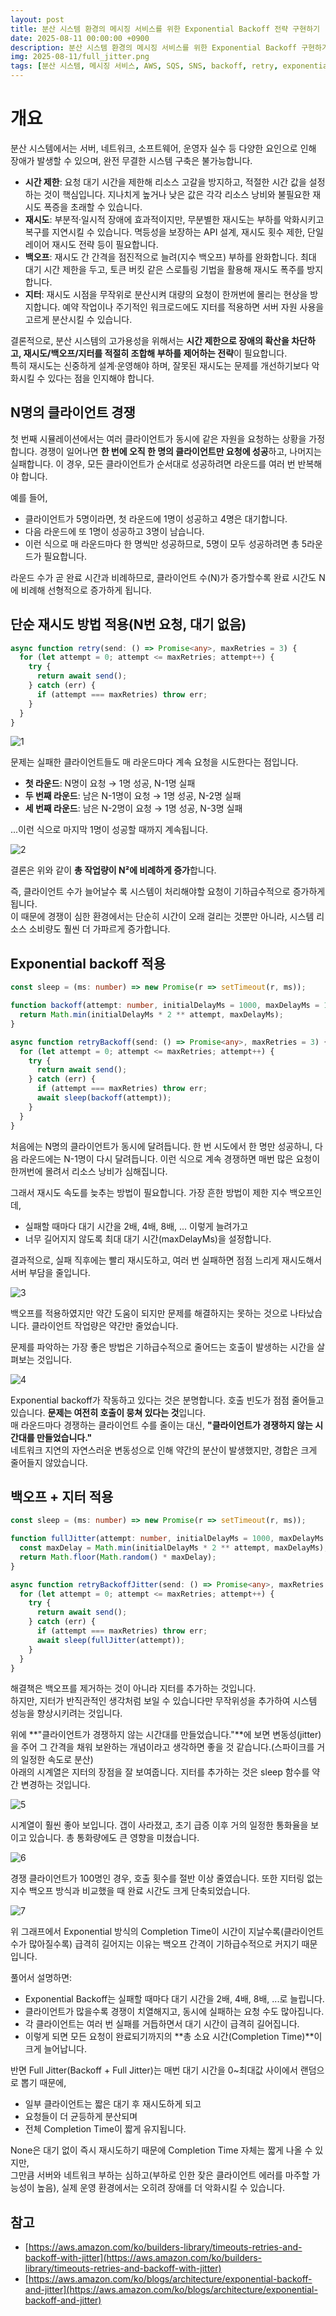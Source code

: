 ```yaml
---
layout: post
title: 분산 시스템 환경의 메시징 서비스를 위한 Exponential Backoff 전략 구현하기
date: 2025-08-11 00:00:00 +0900
description: 분산 시스템 환경의 메시징 서비스를 위한 Exponential Backoff 구현하기
img: 2025-08-11/full_jitter.png
tags: [분산 시스템, 메시징 서비스, AWS, SQS, SNS, backoff, retry, exponential backoff]
---
```


# 개요

분산 시스템에서는 서버, 네트워크, 소프트웨어, 운영자 실수 등 다양한 요인으로 인해 장애가 발생할 수 있으며, 완전 무결한 시스템 구축은 불가능합니다.

- **시간 제한**: 요청 대기 시간을 제한해 리소스 고갈을 방지하고, 적절한 시간 값을 설정하는 것이 핵심입니다. 지나치게 높거나 낮은 값은 각각 리소스 낭비와 불필요한 재시도 폭증을 초래할 수 있습니다.
- **재시도**: 부분적·일시적 장애에 효과적이지만, 무분별한 재시도는 부하를 악화시키고 복구를 지연시킬 수 있습니다. 멱등성을 보장하는 API 설계, 재시도 횟수 제한, 단일 레이어 재시도 전략 등이 필요합니다.
- **백오프**: 재시도 간 간격을 점진적으로 늘려(지수 백오프) 부하를 완화합니다. 최대 대기 시간 제한을 두고, 토큰 버킷 같은 스로틀링 기법을 활용해 재시도 폭주를 방지합니다.
- **지터**: 재시도 시점을 무작위로 분산시켜 대량의 요청이 한꺼번에 몰리는 현상을 방지합니다. 예약 작업이나 주기적인 워크로드에도 지터를 적용하면 서버 자원 사용을 고르게 분산시킬 수 있습니다.

결론적으로, 분산 시스템의 고가용성을 위해서는 **시간 제한으로 장애의 확산을 차단하고, 재시도/백오프/지터를 적절히 조합해 부하를 제어하는 전략**이 필요합니다.  
특히 재시도는 신중하게 설계·운영해야 하며, 잘못된 재시도는 문제를 개선하기보다 악화시킬 수 있다는 점을 인지해야 합니다.

## N명의 클라이언트 경쟁

첫 번째 시뮬레이션에서는 여러 클라이언트가 동시에 같은 자원을 요청하는 상황을 가정합니다. 경쟁이 일어나면 **한 번에 오직 한 명의 클라이언트만 요청에 성공**하고, 나머지는 실패합니다.
이 경우, 모든 클라이언트가 순서대로 성공하려면 라운드를 여러 번 반복해야 합니다.

예를 들어,

- 클라이언트가 5명이라면, 첫 라운드에 1명이 성공하고 4명은 대기합니다.
- 다음 라운드에 또 1명이 성공하고 3명이 남습니다.
- 이런 식으로 매 라운드마다 한 명씩만 성공하므로, 5명이 모두 성공하려면 총 5라운드가 필요합니다.

라운드 수가 곧 완료 시간과 비례하므로, 클라이언트 수(N)가 증가할수록 완료 시간도 N에 비례해 선형적으로 증가하게 됩니다.

## 단순 재시도 방법 적용(N번 요청, 대기 없음)

```typescript
async function retry(send: () => Promise<any>, maxRetries = 3) {
  for (let attempt = 0; attempt <= maxRetries; attempt++) {
    try {
      return await send();
    } catch (err) {
      if (attempt === maxRetries) throw err;
    }
  }
}
```

![1]({{site.baseurl}}/assets/img/2025-08-11/1.png)

문제는 실패한 클라이언트들도 매 라운드마다 계속 요청을 시도한다는 점입니다.

- **첫 라운드**: N명이 요청 → 1명 성공, N-1명 실패
- **두 번째 라운드**: 남은 N-1명이 요청 → 1명 성공, N-2명 실패
- **세 번째 라운드**: 남은 N-2명이 요청 → 1명 성공, N-3명 실패

...이런 식으로 마지막 1명이 성공할 때까지 계속됩니다.

![2]({{site.baseurl}}/assets/img/2025-08-11/2.png)

결론은 위와 같이 **총 작업량이 N²에 비례하게 증가**합니다.

즉, 클라이언트 수가 늘어날수 록 시스템이 처리해야할 요청이 기하급수적으로 증가하게됩니다.  
이 때문에 경쟁이 심한 환경에서는 단순히 시간이 오래 걸리는 것뿐만 아니라, 시스템 리소스 소비량도 훨씬 더 가파르게 증가합니다.

## Exponential backoff 적용

```typescript
const sleep = (ms: number) => new Promise(r => setTimeout(r, ms));

function backoff(attempt: number, initialDelayMs = 1000, maxDelayMs = 10000) {
  return Math.min(initialDelayMs * 2 ** attempt, maxDelayMs);
}

async function retryBackoff(send: () => Promise<any>, maxRetries = 3) {
  for (let attempt = 0; attempt <= maxRetries; attempt++) {
    try {
      return await send();
    } catch (err) {
      if (attempt === maxRetries) throw err;
      await sleep(backoff(attempt));
    }
  }
}
```

처음에는 N명의 클라이언트가 동시에 달려듭니다. 한 번 시도에서 한 명만 성공하니, 다음 라운드에는 N-1명이 다시 달려듭니다. 이런 식으로 계속 경쟁하면 매번 많은 요청이 한꺼번에 몰려서 리소스 낭비가 심해집니다.

그래서 재시도 속도를 늦추는 방법이 필요합니다.
가장 흔한 방법이 제한 지수 백오프인데,

- 실패할 때마다 대기 시간을 2배, 4배, 8배, ... 이렇게 늘려가고
- 너무 길어지지 않도록 최대 대기 시간(maxDelayMs)을 설정합니다.

결과적으로, 실패 직후에는 빨리 재시도하고, 여러 번 실패하면 점점 느리게 재시도해서 서버 부담을 줄입니다.

![3]({{site.baseurl}}/assets/img/2025-08-11/3.png)

백오프를 적용하였지만 약간 도움이 되지만 문제를 해결하지는 못하는 것으로 나타났습니다. 클라이언트 작업량은 약간만 줄었습니다.

문제를 파악하는 가장 좋은 방법은 기하급수적으로 줄어드는 호출이 발생하는 시간을 살펴보는 것입니다.

![4]({{site.baseurl}}/assets/img/2025-08-11/4.png)

Exponential backoff가 작동하고 있다는 것은 분명합니다. 호출 빈도가 점점 줄어들고 있습니다. **문제는 여전히 호출이 뭉쳐 있다는 것**입니다.  
매 라운드마다 경쟁하는 클라이언트 수를 줄이는 대신, **"클라이언트가 경쟁하지 않는 시간대를 만들었습니다."**  
네트워크 지연의 자연스러운 변동성으로 인해 약간의 분산이 발생했지만, 경합은 크게 줄어들지 않았습니다.

## 백오프 + 지터 적용

```typescript
const sleep = (ms: number) => new Promise(r => setTimeout(r, ms));

function fullJitter(attempt: number, initialDelayMs = 1000, maxDelayMs = 10000) {
  const maxDelay = Math.min(initialDelayMs * 2 ** attempt, maxDelayMs);
  return Math.floor(Math.random() * maxDelay);
}

async function retryBackoffJitter(send: () => Promise<any>, maxRetries = 3) {
  for (let attempt = 0; attempt <= maxRetries; attempt++) {
    try {
      return await send();
    } catch (err) {
      if (attempt === maxRetries) throw err;
      await sleep(fullJitter(attempt));
    }
  }
}
```

해결책은 백오프를 제거하는 것이 아니라 지터를 추가하는 것입니다.  
하지만, 지터가 반직관적인 생각처럼 보일 수 있습니다만 무작위성을 추가하여 시스템 성능을 향상시키려는 것입니다.

위에 **"클라이언트가 경쟁하지 않는 시간대를 만들었습니다."**에 보면 변동성(jitter)을 주어 그 간격을 채워 보완하는 개념이라고 생각하면 좋을 것 같습니다.(스파이크를 거의 일정한 속도로 분산)  
아래의 시계열은 지터의 장점을 잘 보여줍니다. 지터를 추가하는 것은 sleep 함수를 약간 변경하는 것입니다.

![5]({{site.baseurl}}/assets/img/2025-08-11/5.png)

시계열이 훨씬 좋아 보입니다. 갭이 사라졌고, 초기 급증 이후 거의 일정한 통화율을 보이고 있습니다. 총 통화량에도 큰 영향을 미쳤습니다.

![6]({{site.baseurl}}/assets/img/2025-08-11/6.png)

경쟁 클라이언트가 100명인 경우, 호출 횟수를 절반 이상 줄였습니다. 또한 지터링 없는 지수 백오프 방식과 비교했을 때 완료 시간도 크게 단축되었습니다.

![7]({{site.baseurl}}/assets/img/2025-08-11/7.png)

위 그래프에서 Exponential 방식의 Completion Time이 시간이 지날수록(클라이언트 수가 많아질수록) 급격히 길어지는 이유는 백오프 간격이 기하급수적으로 커지기 때문입니다.

풀어서 설명하면:

- Exponential Backoff는 실패할 때마다 대기 시간을 2배, 4배, 8배, ...로 늘립니다.
- 클라이언트가 많을수록 경쟁이 치열해지고, 동시에 실패하는 요청 수도 많아집니다.
- 각 클라이언트는 여러 번 실패를 거듭하면서 대기 시간이 급격히 길어집니다.
- 이렇게 되면 모든 요청이 완료되기까지의 **총 소요 시간(Completion Time)**이 크게 늘어납니다.

반면 Full Jitter(Backoff + Full Jitter)는 매번 대기 시간을 0~최대값 사이에서 랜덤으로 뽑기 때문에,

- 일부 클라이언트는 짧은 대기 후 재시도하게 되고
- 요청들이 더 균등하게 분산되며
- 전체 Completion Time이 짧게 유지됩니다.

None은 대기 없이 즉시 재시도하기 때문에 Completion Time 자체는 짧게 나올 수 있지만,  
그만큼 서버와 네트워크 부하는 심하고(부하로 인한 잦은 클라이언트 에러를 마주할 가능성이 높음), 실제 운영 환경에서는 오히려 장애를 더 악화시킬 수 있습니다.

## 참고

- [https://aws.amazon.com/ko/builders-library/timeouts-retries-and-backoff-with-jitter](https://aws.amazon.com/ko/builders-library/timeouts-retries-and-backoff-with-jitter)
- [https://aws.amazon.com/ko/blogs/architecture/exponential-backoff-and-jitter](https://aws.amazon.com/ko/blogs/architecture/exponential-backoff-and-jitter)
